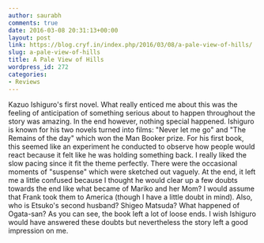 ```yaml
---
author: saurabh
comments: true
date: 2016-03-08 20:31:13+00:00
layout: post
link: https://blog.cryf.in/index.php/2016/03/08/a-pale-view-of-hills/
slug: a-pale-view-of-hills
title: A Pale View of Hills
wordpress_id: 272
categories:
- Reviews
---
```


Kazuo Ishiguro's first novel. What really enticed me about this was the feeling of anticipation of something serious about to happen throughout the story was amazing. In the end however, nothing special happened. Ishiguro is known for his two novels turned into films: "Never let me go" and "The Remains of the day" which won the Man Booker prize. For his first book, this seemed like an experiment he conducted to observe how people would react because it felt like he was holding something back. I really liked the slow pacing since it fit the theme perfectly. There were the occasional moments of "suspense" which were sketched out vaguely. At the end, it left me a little confused because I thought he would clear up a few doubts towards the end like what became of Mariko and her Mom? I would assume that Frank took them to America (though I have a little doubt in mind). Also, who is Etsuko's second husband? Shigeo Matsuda? What happened of Ogata-san? As you can see, the book left a lot of loose ends. I wish Ishiguro would have answered these doubts but nevertheless the story left a good impression on me.
